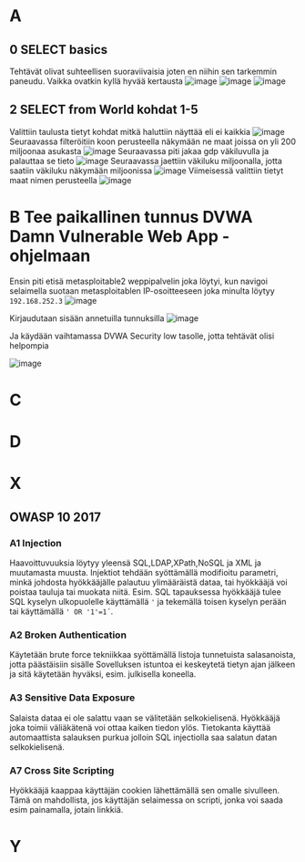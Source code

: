 # A
## 0 SELECT basics
Tehtävät olivat suhteellisen suoraviivaisia joten en niihin sen tarkemmin paneudu. Vaikka ovatkin kyllä hyvää kertausta
![image](https://user-images.githubusercontent.com/71498717/201321779-d361bcb7-1681-4225-9534-0db67eb2de6c.png)
![image](https://user-images.githubusercontent.com/71498717/201321977-bbc77216-16c7-498e-9145-f0ef26cd9b0c.png)
![image](https://user-images.githubusercontent.com/71498717/201322083-199b921c-741c-42bc-a41d-fa422452c0c1.png)

## 2 SELECT from World kohdat 1-5
Valittiin taulusta tietyt kohdat mitkä haluttiin näyttää eli ei kaikkia
![image](https://user-images.githubusercontent.com/71498717/201322619-5466360e-92b6-46e0-bb8c-a50d3476f7e7.png)
Seuraavassa filteröitiin koon perusteella näkymään ne maat joissa on yli 200 miljoonaa asukasta
![image](https://user-images.githubusercontent.com/71498717/201323066-7059d820-2575-4d95-9fc3-4c59dea28960.png)
Seuraavassa piti jakaa gdp väkiluvulla ja palauttaa se tieto
![image](https://user-images.githubusercontent.com/71498717/201323801-89ff2fbe-fbff-4c10-aa67-fc6b35aaa662.png)
Seuraavassa jaettiin väkiluku miljoonalla, jotta saatiin väkiluku näkymään miljoonissa
![image](https://user-images.githubusercontent.com/71498717/201324459-b9ffb40b-17f0-483a-b980-74310dfd1180.png)
Viimeisessä valittiin tietyt maat nimen perusteella
![image](https://user-images.githubusercontent.com/71498717/201325663-5fc87e67-d7f6-4ae7-a002-2f276187e803.png)



# B Tee paikallinen tunnus DVWA Damn Vulnerable Web App -ohjelmaan
Ensin piti etisä metasploitable2 weppipalvelin joka löytyi, kun navigoi selaimella suotaan metasploitablen IP-osoitteeseen joka minulta löytyy ```192.168.252.3```
![image](https://user-images.githubusercontent.com/71498717/201331029-f58f14e4-f967-4758-b035-d50dd1e3167a.png)

Kirjaudutaan sisään annetuilla tunnuksilla
![image](https://user-images.githubusercontent.com/71498717/201332391-228925e3-7aaf-450f-bde1-b49cec77c7a3.png)

Ja käydään vaihtamassa DVWA Security low tasolle, jotta tehtävät olisi helpompia

![image](https://user-images.githubusercontent.com/71498717/201332554-2ee707a5-c639-4e0b-900b-34ae334c8b5c.png)


# C
# D

# X
## OWASP 10 2017
### A1 Injection
Haavoittuvuuksia löytyy yleensä SQL,LDAP,XPath,NoSQL ja XML ja muutamasta muusta.
Injektiot tehdään syöttämällä modifioitu parametri, minkä johdosta hyökkääjälle palautuu ylimääräistä dataa, tai hyökkääjä voi poistaa tauluja tai muokata niitä.
Esim. SQL tapauksessa hyökkääjä tulee SQL kyselyn ulkopuolelle käyttämällä ```'``` ja tekemällä toisen kyselyn perään tai käyttämällä ```' OR '1'=1´```.

### A2 Broken Authentication
Käytetään brute force tekniikkaa syöttämällä listoja tunnetuista salasanoista, jotta päästäisiin sisälle
Sovelluksen istuntoa ei keskeytetä tietyn ajan jälkeen ja sitä käytetään hyväksi, esim. julkisella koneella.
### A3 Sensitive Data Exposure
Salaista dataa ei ole salattu vaan se välitetään selkokielisenä. Hyökkääjä joka toimii väliäkätenä voi ottaa kaiken tiedon ylös.
Tietokanta käyttää automaattista salauksen purkua jolloin SQL injectiolla saa salatun datan selkokielisenä.
### A7 Cross Site Scripting
Hyökkääjä kaappaa käyttäjän cookien lähettämällä sen omalle sivulleen. Tämä on mahdollista, jos käyttäjän selaimessa on scripti, jonka voi saada esim painamalla, jotain linkkiä.
##

# Y
